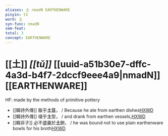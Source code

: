 ```yaml
---
aliases: 土 nmadN EARTHENWARE
pinyin: tǔ
word: 土
syn-func: nmadN
sem-feat: 
total: 3
concept: EARTHENWARE 
---
```

# [[土]] *[[tǔ]]*  [[uuid-a51b30e7-dffc-4a3d-b4f7-2dccf9eee4a9|nmadN]] [[EARTHENWARE]]
HF: made by the methods of primitive pottery
 - [[韓詩外傳]] 飯乎**土**簋， / Because he ate from earthen dishes[HXWD](https://hxwd.org/textview.html?location=KR1c0066_tls_003-1a.6)
 - [[韓詩外傳]] 啜乎**土**型， / and drank from earthen vessels,[HXWD](https://hxwd.org/textview.html?location=KR1c0066_tls_003-1a.7)
 - [[韓非子]] 必不盛羹於**土**鉶， / he was bound not to use plain earthenware bowls for his broth[HXWD](https://hxwd.org/textview.html?location=KR3c0005_tls_022-54a.4)